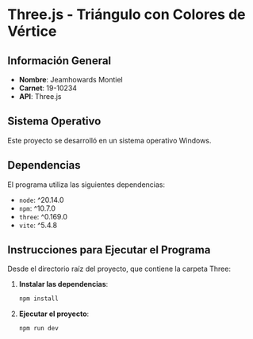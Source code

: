 # Three.js - Triángulo con Colores de Vértice

## Información General
- **Nombre**: Jeamhowards Montiel
- **Carnet**: 19-10234
- **API**: Three.js

## Sistema Operativo
Este proyecto se desarrolló en un sistema operativo Windows.

## Dependencias
El programa utiliza las siguientes dependencias:
- `node`: ^20.14.0
- `npm`: ^10.7.0
- `three`: ^0.169.0
- `vite`: ^5.4.8

## Instrucciones para Ejecutar el Programa
Desde el directorio raíz del proyecto, que contiene la carpeta Three:

1. **Instalar las dependencias**:
    ```sh
    npm install
    ```
2. **Ejecutar el proyecto**:
    ```sh
    npm run dev
    ```